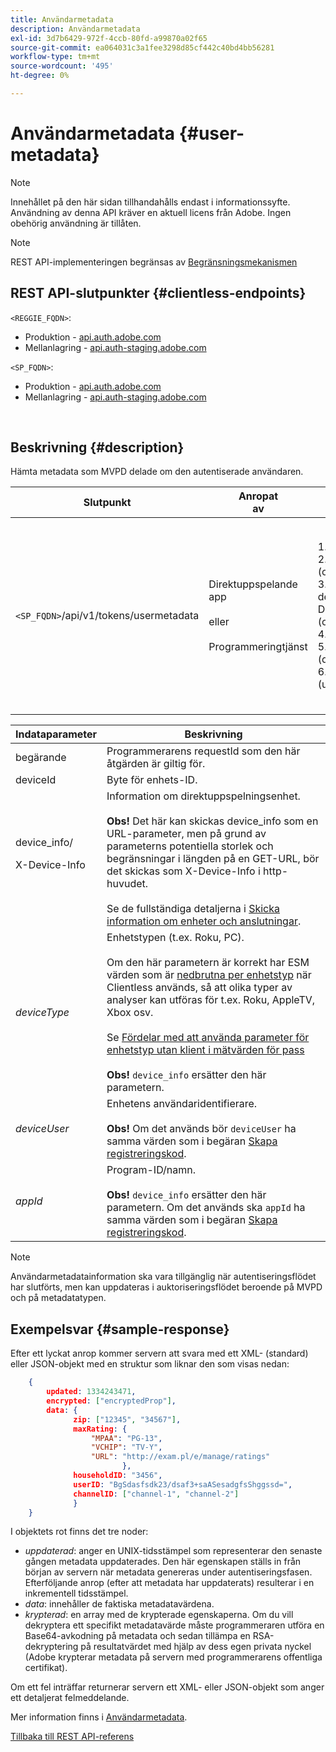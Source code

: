 ```yaml
---
title: Användarmetadata
description: Användarmetadata
exl-id: 3d7b6429-972f-4ccb-80fd-a99870a02f65
source-git-commit: ea064031c3a1fee3298d85cf442c40bd4bb56281
workflow-type: tm+mt
source-wordcount: '495'
ht-degree: 0%

---
```


# Användarmetadata {#user-metadata}

>[!NOTE]
>
>Innehållet på den här sidan tillhandahålls endast i informationssyfte. Användning av denna API kräver en aktuell licens från Adobe. Ingen obehörig användning är tillåten.

>[!NOTE]
>
> REST API-implementeringen begränsas av [Begränsningsmekanismen](/help/authentication/throttling-mechanism.md)

## REST API-slutpunkter {#clientless-endpoints}

`<REGGIE_FQDN>`:

* Produktion - [api.auth.adobe.com](http://api.auth.adobe.com/)
* Mellanlagring - [api.auth-staging.adobe.com](http://api.auth-staging.adobe.com/)

`<SP_FQDN>`:

* Produktion - [api.auth.adobe.com](http://api.auth.adobe.com/)
* Mellanlagring - [api.auth-staging.adobe.com](http://api.auth-staging.adobe.com/)

</br>

## Beskrivning {#description}

Hämta metadata som MVPD delade om den autentiserade användaren.


| Slutpunkt | Anropat </br>av | Indata   </br>Parametrar | HTTP </br>Metod | Svar | HTTP </br>Response |
| --- | --- | --- | --- | --- | --- |
| `<SP_FQDN>`/api/v1/tokens/usermetadata | Direktuppspelande app</br></br>eller</br></br>Programmeringtjänst | 1. beställare</br>2.  deviceId (obligatoriskt)</br>3.  device_info/X-Device-Info (obligatoriskt)</br>4.  deviceType</br>5.  deviceUser (deprecated)</br>6.  appId (utgått) | GET | XML eller JSON som innehåller användarmetadata eller felinformation om det misslyckas. | 200 - lyckades<p>404 - Inga metadata hittades<p>412 - Ogiltig AuthN-token (t.ex. utgången token) |


| Indataparameter | Beskrivning |
| --- | --- |
| begärande | Programmerarens requestId som den här åtgärden är giltig för. |
| deviceId | Byte för enhets-ID. |
| device_info/<p>X-Device-Info | Information om direktuppspelningsenhet.</br></br> **Obs!** Det här kan skickas device_info som en URL-parameter, men på grund av parameterns potentiella storlek och begränsningar i längden på en GET-URL, bör det skickas som X-Device-Info i http-huvudet. </br></br> Se de fullständiga detaljerna i [Skicka information om enheter och anslutningar](/help/authentication/passing-client-information-device-connection-and-application.md). |
| _deviceType_ | Enhetstypen (t.ex. Roku, PC).</br></br> Om den här parametern är korrekt har ESM värden som är [nedbrutna per enhetstyp](/help/authentication/entitlement-service-monitoring-overview.md#progr-filter-metrics) när Clientless används, så att olika typer av analyser kan utföras för t.ex. Roku, AppleTV, Xbox osv.</br></br> Se [Fördelar med att använda parameter för enhetstyp utan klient i mätvärden för pass ](/help/authentication/benefits-of-using-the-clientless-devicetype-parameter-in-pass-metrics.md) </br></br> **Obs!** `device_info` ersätter den här parametern. |
| _deviceUser_ | Enhetens användaridentifierare.</br></br> **Obs!** Om det används bör `deviceUser` ha samma värden som i begäran [Skapa registreringskod](/help/authentication/registration-code-request.md). |
| _appId_ | Program-ID/namn. </br></br> **Obs!** `device_info` ersätter den här parametern. Om det används ska `appId` ha samma värden som i begäran [Skapa registreringskod](/help/authentication/registration-code-request.md). |

>[!NOTE]
> 
>Användarmetadatainformation ska vara tillgänglig när autentiseringsflödet har slutförts, men kan uppdateras i auktoriseringsflödet beroende på MVPD och på metadatatypen.




## Exempelsvar {#sample-response}

Efter ett lyckat anrop kommer servern att svara med ett XML- (standard) eller JSON-objekt med en struktur som liknar den som visas nedan:


```JSON
    {
        updated: 1334243471,
        encrypted: ["encryptedProp"],
        data: {
              zip: ["12345", "34567"],
              maxRating: { 
                  "MPAA": "PG-13",
                  "VCHIP": "TV-Y", 
                  "URL": "http://exam.pl/e/manage/ratings"
                         },
              householdID: "3456",
              userID: "BgSdasfsdk23/dsaf3+saASesadgfsShggssd=",
              channelID: ["channel-1", "channel-2"]
              }
    }
```

I objektets rot finns det tre noder:

* *uppdaterad*: anger en UNIX-tidsstämpel som representerar den senaste gången metadata uppdaterades. Den här egenskapen ställs in från början av servern när metadata genereras under autentiseringsfasen. Efterföljande anrop (efter att metadata har uppdaterats) resulterar i en inkrementell tidsstämpel.
* *data*: innehåller de faktiska metadatavärdena.
* *krypterad*: en array med de krypterade egenskaperna. Om du vill dekryptera ett specifikt metadatavärde måste programmeraren utföra en Base64-avkodning på metadata och sedan tillämpa en RSA-dekryptering på resultatvärdet med hjälp av dess egen privata nyckel (Adobe krypterar metadata på servern med programmerarens offentliga certifikat).

Om ett fel inträffar returnerar servern ett XML- eller JSON-objekt som anger ett detaljerat felmeddelande.

Mer information finns i [Användarmetadata](/help/authentication/user-metadata-feature.md).

[Tillbaka till REST API-referens](/help/authentication/rest-api-reference.md)
